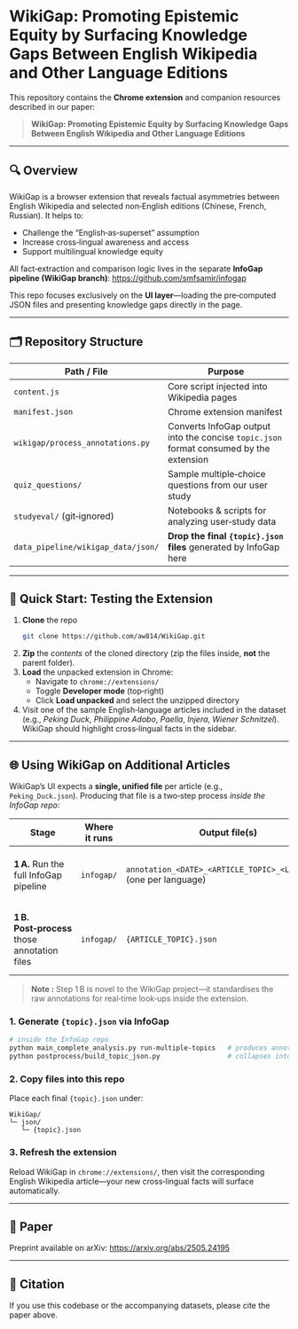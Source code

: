 # WikiGap: Promoting Epistemic Equity by Surfacing Knowledge Gaps Between English Wikipedia and Other Language Editions

This repository contains the **Chrome extension** and companion resources described in our paper:

> **WikiGap: Promoting Epistemic Equity by Surfacing Knowledge Gaps Between English Wikipedia and Other Language Editions**

---

## 🔍 Overview

WikiGap is a browser extension that reveals factual asymmetries between English Wikipedia and selected non‑English editions (Chinese, French, Russian). It helps to:

- Challenge the “English‑as‑superset” assumption  
- Increase cross‑lingual awareness and access  
- Support multilingual knowledge equity  

All fact‑extraction and comparison logic lives in the separate **InfoGap pipeline (WikiGap branch)**: <https://github.com/smfsamir/infogap>

This repo focuses exclusively on the **UI layer**—loading the pre‑computed JSON files and presenting knowledge gaps directly in the page.

---

## 🗂️ Repository Structure

| Path / File                              | Purpose                                                                                                     |
|------------------------------------------|-------------------------------------------------------------------------------------------------------------|
| `content.js`                             | Core script injected into Wikipedia pages                                                                   |
| `manifest.json`                          | Chrome extension manifest                                                                                   |
| `wikigap/process_annotations.py`         | Converts InfoGap output into the concise `topic.json` format consumed by the extension                      |
| `quiz_questions/`                        | Sample multiple‑choice questions from our user study                                                        |
| `studyeval/` (git‑ignored)               | Notebooks & scripts for analyzing user‑study data                                                           |
| `data_pipeline/wikigap_data/json/`       | **Drop the final `{topic}.json` files** generated by InfoGap here                                           |

---

## 🚀 Quick Start: Testing the Extension

1. **Clone** the repo  
   ```bash
   git clone https://github.com/aw814/WikiGap.git
   ```
2. **Zip** the *contents* of the cloned directory (zip the files inside, **not** the parent folder).  
3. **Load** the unpacked extension in Chrome:  
   - Navigate to `chrome://extensions/`  
   - Toggle **Developer mode** (top‑right)  
   - Click **Load unpacked** and select the unzipped directory  
4. Visit one of the sample English‑language articles included in the dataset (e.g., *Peking Duck*, *Philippine Adobo*, *Paella*, *Injera*, *Wiener Schnitzel*). WikiGap should highlight cross‑lingual facts in the sidebar.

---

## 🌐 Using WikiGap on Additional Articles

WikiGap’s UI expects a **single, unified file** per article (e.g., `Peking_Duck.json`). Producing that file is a two‑step process *inside the InfoGap repo*:

| Stage | Where it runs | Output file(s) | Purpose |
|-------|---------------|----------------|---------|
| **1 A.** Run the full InfoGap pipeline | `infogap/` | `annotation_<DATE>_<ARTICLE_TOPIC>_<LANG>.json` (one per language) | Raw fact‑mismatch annotations generated by GPT |
| **1 B.** **Post‑process** those annotation files | `infogap/` | `{ARTICLE_TOPIC}.json` | Combines multi‑language outputs into a single, easy‑to‑retrieve file for WikiGap |

> **Note :** Step 1 B is novel to the WikiGap project—it standardises the raw annotations for real‑time look‑ups inside the extension.

### 1. Generate `{topic}.json` via InfoGap

```bash
# inside the InfoGap repo
python main_complete_analysis.py run-multiple-topics   # produces annotation_*.json
python postprocess/build_topic_json.py                 # collapses into {topic}.json
```

### 2. Copy files into this repo

Place each final `{topic}.json` under:

```
WikiGap/
└─ json/
   └─ {topic}.json
```

### 3. Refresh the extension

Reload WikiGap in `chrome://extensions/`, then visit the corresponding English Wikipedia article—your new cross‑lingual facts will surface automatically.

---

## 📄 Paper

Preprint available on arXiv: <https://arxiv.org/abs/2505.24195>

---

## 🤝 Citation

If you use this codebase or the accompanying datasets, please cite the paper above.
